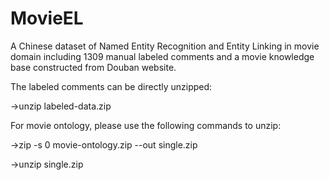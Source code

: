 # MovieEL
A Chinese dataset of Named Entity Recognition and Entity Linking in movie domain including 1309 manual labeled comments and a movie knowledge base constructed from Douban website.

The labeled comments can be directly unzipped:

->unzip labeled-data.zip

For movie ontology, please use the following commands to unzip:

->zip -s 0 movie-ontology.zip --out single.zip

->unzip single.zip
